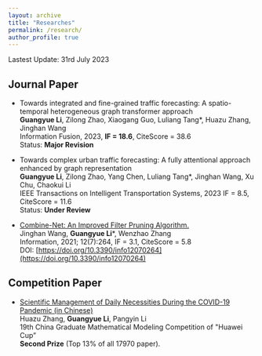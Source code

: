 ```yaml
---
layout: archive
title: "Researches"
permalink: /research/
author_profile: true
---
```

Lastest Update: 31rd July 2023&nbsp; 

## Journal Paper

- Towards integrated and fine-grained traffic forecasting: A spatio-temporal heterogeneous graph transformer approach
 <br> **Guangyue Li**, Zilong Zhao, Xiaogang Guo, Luliang Tang*, Huazu Zhang, Jinghan Wang
 <br>Information Fusion, 2023,  **IF = 18.6**, CiteScore = 38.6
 <br> Status: **Major Revision**

- Towards complex urban traffic forecasting: A fully attentional approach enhanced by graph representation
 <br> **Guangyue Li**, Zilong Zhao, Yang Chen, Luliang Tang*, Jinghan Wang, Xu Chu, Chaokui Li 
 <br> IEEE Transactions on Intelligent Transportation Systems, 2023  IF = 8.5, CiteScore = 11.6
 <br> Status: **Under Review**

- [Combine-Net: An Improved Filter Pruning Algorithm.](https://chicory-ggg.github.io/homepage/files/information-12-00264-v3.pdf)
 <br> Jinghan Wang, **Guangyue Li***, Wenzhao Zhang
 <br> Information, 2021; 12(7):264, IF = 3.1, CiteScore = 5.8
 <br> DOI: [https://doi.org/10.3390/info12070264](https://doi.org/10.3390/info12070264)

## Competition Paper

- [Scientific Management of Daily Necessities During the COVID-19 Pandemic (in Chinese)](https://chicory-ggg.github.io/homepage/files/F22938880001.pdf)
  <br>Huazu Zhang, **Guangyue Li**, Pangyin Li
  <br> 19th China Graduate Mathematical Modeling Competition of "Huawei Cup”
  <br>**Second Prize** (Top 13% of all 17970 paper).


